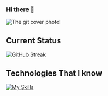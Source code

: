 ### Hi there 👋

 ![The git cover photo!](/images/git-cover.png)

## Current Status

[![GitHub Streak](https://github-readme-streak-stats.herokuapp.com?user=anjumnr99&theme=dark-smoky&hide_border=true&border_radius=5&date_format=M%20j%5B%2C%20Y%5D)](https://git.io/streak-stats)

## Technologies That I know

[![My Skills](https://skillicons.dev/icons?i=react,c,cpp,css,eclipse,figma,firebase,html,java,js,mongodb,netlify,tailwind,vite,nodejs,express,vscode)](https://skillicons.dev)



<!-- - 🔭 I’m currently working on ...
- 🌱 I’m currently learning ...
- 👯 I’m looking to collaborate on ...
- 🤔 I’m looking for help with ...
- 💬 Ask me about ...
- 📫 How to reach me: ...
- 😄 Pronouns: ...
- ⚡ Fun fact: ... -->

